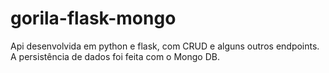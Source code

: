 # gorila-flask-mongo
Api desenvolvida em python e flask, com CRUD e alguns outros endpoints. A persistência de dados foi feita com o Mongo DB.
